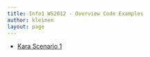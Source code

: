 ```yaml
---
title: Info1 WS2012 - Overview Code Examples
author: kleinen
layout: page
---
```


* [Kara Scenario 1](https://github.com/htw-imi-info1/kara-scenario1)
